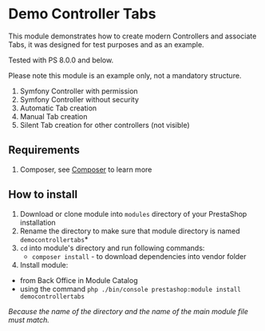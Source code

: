Demo Controller Tabs
====================

This module demonstrates how to create modern Controllers and associate Tabs, it was designed for test purposes and as an example.

Tested with PS 8.0.0 and below.

Please note this module is an example only, not a mandatory structure.

 1. Symfony Controller with permission
 2. Symfony Controller without security
 3. Automatic Tab creation
 4. Manual Tab creation
 5. Silent Tab creation for other controllers (not visible)

## Requirements

 1. Composer, see [Composer](https://getcomposer.org/) to learn more

## How to install

 1. Download or clone module into `modules` directory of your PrestaShop installation
 2. Rename the directory to make sure that module directory is named `democontrollertabs`*
 3. `cd` into module's directory and run following commands:
     - `composer install` - to download dependencies into vendor folder
 4. Install module:
  - from Back Office in Module Catalog
  - using the command `php ./bin/console prestashop:module install democontrollertabs`

*Because the name of the directory and the name of the main module file must match.*

